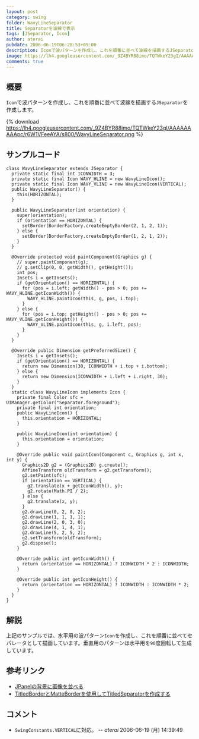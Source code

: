 ```yaml
---
layout: post
category: swing
folder: WavyLineSeparator
title: Separatorを波線で表示
tags: [JSeparator, Icon]
author: aterai
pubdate: 2006-06-19T06:28:53+09:00
description: Iconで波パターンを作成し、これを順番に並べて波線を描画するJSeparatorを作成します。
image: https://lh4.googleusercontent.com/_9Z4BYR88imo/TQTWkeY23gI/AAAAAAAAApc/r6W1VFeeAYA/s800/WavyLineSeparator.png
comments: true
---
```

## 概要
`Icon`で波パターンを作成し、これを順番に並べて波線を描画する`JSeparator`を作成します。

{% download https://lh4.googleusercontent.com/_9Z4BYR88imo/TQTWkeY23gI/AAAAAAAAApc/r6W1VFeeAYA/s800/WavyLineSeparator.png %}

## サンプルコード
<pre class="prettyprint"><code>class WavyLineSeparator extends JSeparator {
  private static final int ICONWIDTH = 3;
  private static final Icon WAVY_HLINE = new WavyLineIcon();
  private static final Icon WAVY_VLINE = new WavyLineIcon(VERTICAL);
  public WavyLineSeparator() {
    this(HORIZONTAL);
  }

  public WavyLineSeparator(int orientation) {
    super(orientation);
    if (orientation == HORIZONTAL) {
      setBorder(BorderFactory.createEmptyBorder(2, 1, 2, 1));
    } else {
      setBorder(BorderFactory.createEmptyBorder(1, 2, 1, 2));
    }
  }

  @Override protected void paintComponent(Graphics g) {
    // super.paintComponent(g);
    // g.setClip(0, 0, getWidth(), getHeight());
    int pos;
    Insets i = getInsets();
    if (getOrientation() == HORIZONTAL) {
      for (pos = i.left; getWidth() - pos &gt; 0; pos += WAVY_HLINE.getIconWidth()) {
        WAVY_HLINE.paintIcon(this, g, pos, i.top);
      }
    } else {
      for (pos = i.top; getHeight() - pos &gt; 0; pos += WAVY_VLINE.getIconHeight()) {
        WAVY_VLINE.paintIcon(this, g, i.left, pos);
      }
    }
  }

  @Override public Dimension getPreferredSize() {
    Insets i = getInsets();
    if (getOrientation() == HORIZONTAL) {
      return new Dimension(30, ICONWIDTH + i.top + i.bottom);
    } else {
      return new Dimension(ICONWIDTH + i.left + i.right, 30);
    }
  }
  static class WavyLineIcon implements Icon {
    private final Color sfc = UIManager.getColor("Separator.foreground");
    private final int orientation;
    public WavyLineIcon() {
      this.orientation = HORIZONTAL;
    }

    public WavyLineIcon(int orientation) {
      this.orientation = orientation;
    }

    @Override public void paintIcon(Component c, Graphics g, int x, int y) {
      Graphics2D g2 = (Graphics2D) g.create();
      AffineTransform oldTransform = g2.getTransform();
      g2.setPaint(sfc);
      if (orientation == VERTICAL) {
        g2.translate(x + getIconWidth(), y);
        g2.rotate(Math.PI / 2);
      } else {
        g2.translate(x, y);
      }
      g2.drawLine(0, 2, 0, 2);
      g2.drawLine(1, 1, 1, 1);
      g2.drawLine(2, 0, 3, 0);
      g2.drawLine(4, 1, 4, 1);
      g2.drawLine(5, 2, 5, 2);
      g2.setTransform(oldTransform);
      g2.dispose();
    }

    @Override public int getIconWidth() {
      return (orientation == HORIZONTAL) ? ICONWIDTH * 2 : ICONWIDTH;
    }

    @Override public int getIconHeight() {
      return (orientation == HORIZONTAL) ? ICONWIDTH : ICONWIDTH * 2;
    }
  }
}
</code></pre>

## 解説
上記のサンプルでは、水平用の波パターン`Icon`を作成し、これを順番に並べてセパレータとして描画しています。垂直用のパターンは水平用を`90`度回転して生成しています。

## 参考リンク
- [JPanelの背景に画像を並べる](https://ateraimemo.com/Swing/BackgroundImage.html)
- [TitledBorderとMatteBorderを使用してTitledSeparatorを作成する](https://ateraimemo.com/Swing/TitledSeparator.html)

<!-- dummy comment line for breaking list -->

## コメント
- `SwingConstants.VERTICAL`に対応。 -- *aterai* 2006-06-19 (月) 14:39:49

<!-- dummy comment line for breaking list -->
